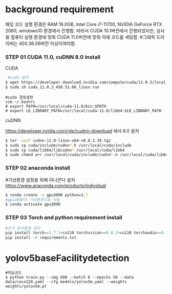 ﻿# background requirement 
해당 코드 실행 환경은 RAM 16.0GB, Intel Core i7-11700, NVIDIA GeForce RTX 2060, windows10 환경에서 진행함.
따라서 CUDA 10.1버전에서 진행되었지만, 심사용 컴퓨터 실행 환경에 맞춰 CUDA 11.0버전에 맞춰 아래 코드를 세팅함. 
#그래픽 드라이버는 450.36.06버전 이상이여야함. 
### STEP 01 CUDA 11.0, cuDNN 8.0 install
CUDA
```bash
 #cuda 설치
$ wget https://developer.download.nvidia.com/compute/cuda/11.0.3/local_installers/cuda_11.0.3_450.51.06_linux.run
$ sudo sh cuda_11.0.3_450.51.06_linux.run
```
```
#cuda 경로설정
vim ~/.bashrc
# export PATH=/usr/local/cuda-11.0/bin:$PATH
# export LD_LIBRARY_PATH=/usr/local/cuda-11.0/lib64:$LD_LIBRARY_PATH
```

cuDNN

https://developer.nvidia.com/rdp/cudnn-download 에서 8.0 설치


```bash
$ tar -xzvf cudnn-11.0-linux-x64-v8.0.2.39.tgz
$ sudo cp cuda/include/cudnn*.h /usr/local/cuda/include
$ sudo cp cuda/lib64/libcudnn* /usr/local/cuda/lib64
$ sudo chmod a+r /usr/local/cuda/include/cudnn*.h /usr/local/cuda/lib64/libcudnn*
```

### STEP 02 anaconda install
#가상환경 설정을 위해 아나콘다 설치 
https://www.anaconda.com/products/individual
```bash
$ conda create -n gpu3090 python=3.? 
#gpu3090의 가상환경으로 이동
$ conda activate gpu3090
```

### STEP 03 Torch and python requirement install
``` python
#추가 토치환경 설치
pip install torch==1.7.1+cu110 torchvision==0.8.2+cu110 torchaudio==0.7.2 -f 
pip install -r requirements.txt
```

# yolov5baseFacilitydetection
```
#학습코드
$ python train.py --img 608 --batch 8 --epochs 50 --data data/coco128.yaml --cfg models/yolov5m.yaml --weights weights/yolov5m.pt

```
